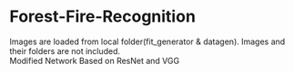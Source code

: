 # Forest-Fire-Recognition  

Images are loaded from local folder(fit_generator & datagen). Images and their folders are not included.     
Modified Network Based on ResNet and VGG
